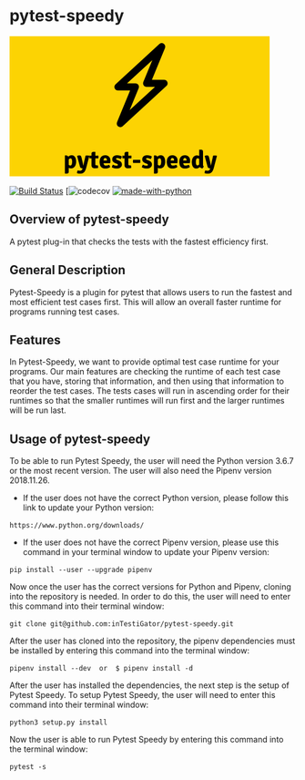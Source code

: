 # pytest-speedy

![logo](.github/pytest-speedy_logo.png "pytest-speedy")

[![Build Status](https://api.travis-ci.com/inTestiGator/pytest-speedy.svg?branch=master)](https://travis-ci.com/inTestiGator/pytest-speedy)
[![codecov](https://codecov.io/gh/inTestiGator/pytest-speedy)
[![made-with-python](https://img.shields.io/badge/Made%20with-Python-purple.svg)](https://www.python.org/)

## Overview of pytest-speedy

A pytest plug-in that checks the tests with the fastest efficiency first.

## General Description

Pytest-Speedy is a plugin for pytest that allows users to run the fastest and
most efficient test cases first. This will allow an overall faster runtime for
programs running test cases.

## Features

In Pytest-Speedy, we want to provide optimal test case runtime for your
programs. Our main features are checking the runtime of each test case that you
have, storing that information, and then using that information to reorder the
test cases. The tests cases will run in ascending order for their runtimes so
that the smaller runtimes will run first and the larger runtimes will be run
last.

## Usage of pytest-speedy

To be able to run Pytest Speedy, the user will need the Python version 3.6.7 or
the most recent version. The user will also need the Pipenv version 2018.11.26.

* If the user does not have the correct Python version, please follow this link
  to update your Python version:

```
https://www.python.org/downloads/
```

* If the user does not have the correct Pipenv version, please use this command
  in your terminal window to update your Pipenv version:

```
pip install --user --upgrade pipenv
```

Now once the user has the correct versions for Python and Pipenv, cloning into
the repository is needed. In order to do this, the user will need to enter this
command into their terminal window:

```
git clone git@github.com:inTestiGator/pytest-speedy.git
```

After the user has cloned into the repository, the pipenv dependencies must be
installed by entering this command into the terminal window:

```
pipenv install --dev  or  $ pipenv install -d
```

After the user has installed the dependencies, the next step is the setup of
Pytest Speedy. To setup Pytest Speedy, the user will need to enter this command
into their terminal window:

```
python3 setup.py install
```

Now the user is able to run Pytest Speedy by entering this command into the
terminal window:

```
pytest -s
```
